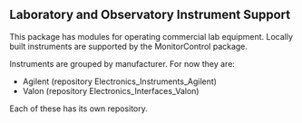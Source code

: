 ## Laboratory and Observatory Instrument Support

This package has modules for operating commercial lab equipment.  Locally built instruments are supported by the MonitorControl package.

Instruments are grouped by manufacturer.  For now they are:
* Agilent \(repository Electronics_Instruments_Agilent\)
* Valon   \(repository Electronics_Interfaces_Valon\)

Each of these has its own repository.